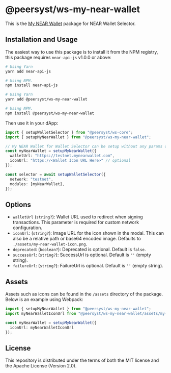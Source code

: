 # @peersyst/ws-my-near-wallet

This is the [My NEAR Wallet](https://mynearwallet.com/) package for NEAR Wallet Selector.

## Installation and Usage

The easiest way to use this package is to install it from the NPM registry, this package requires `near-api-js` v1.0.0 or above:

```bash
# Using Yarn
yarn add near-api-js

# Using NPM.
npm install near-api-js
```
```bash
# Using Yarn
yarn add @peersyst/ws-my-near-wallet

# Using NPM.
npm install @peersyst/ws-my-near-wallet
```

Then use it in your dApp:

```ts
import { setupWalletSelector } from "@peersyst/ws-core";
import { setupMyNearWallet } from "@peersyst/ws-my-near-wallet";

// My NEAR Wallet for Wallet Selector can be setup without any params or it can take few optional params, see options below.
const myNearWallet = setupMyNearWallet({
  walletUrl: "https://testnet.mynearwallet.com",
  iconUrl: "https://<Wallet Icon URL Here>" // optional
});

const selector = await setupWalletSelector({
  network: "testnet",
  modules: [myNearWallet],
});
```

## Options

- `walletUrl` (`string?`): Wallet URL used to redirect when signing transactions. This parameter is required for custom network configuration.
- `iconUrl`: (`string?`): Image URL for the icon shown in the modal. This can also be a relative path or base64 encoded image. Defaults to `./assets/my-near-wallet-icon.png`.
- `deprecated`: (`boolean?`): Deprecated is optional. Default is `false`.
- `successUrl`: (`string?`): SuccessUrl is optional. Default is `''` (empty string).
- `failureUrl`: (`string?`): FailureUrl is optional. Default is `''` (empty string).

## Assets

Assets such as icons can be found in the `/assets` directory of the package. Below is an example using Webpack:

```ts
import { setupMyNearWallet } from "@peersyst/ws-my-near-wallet";
import myNearWalletIconUrl from "@peersyst/ws-my-near-wallet/assets/my-near-wallet-icon.png";

const myNearWallet = setupMyNearWallet({
  iconUrl: myNearWalletIconUrl
});
```

## License

This repository is distributed under the terms of both the MIT license and the Apache License (Version 2.0).
